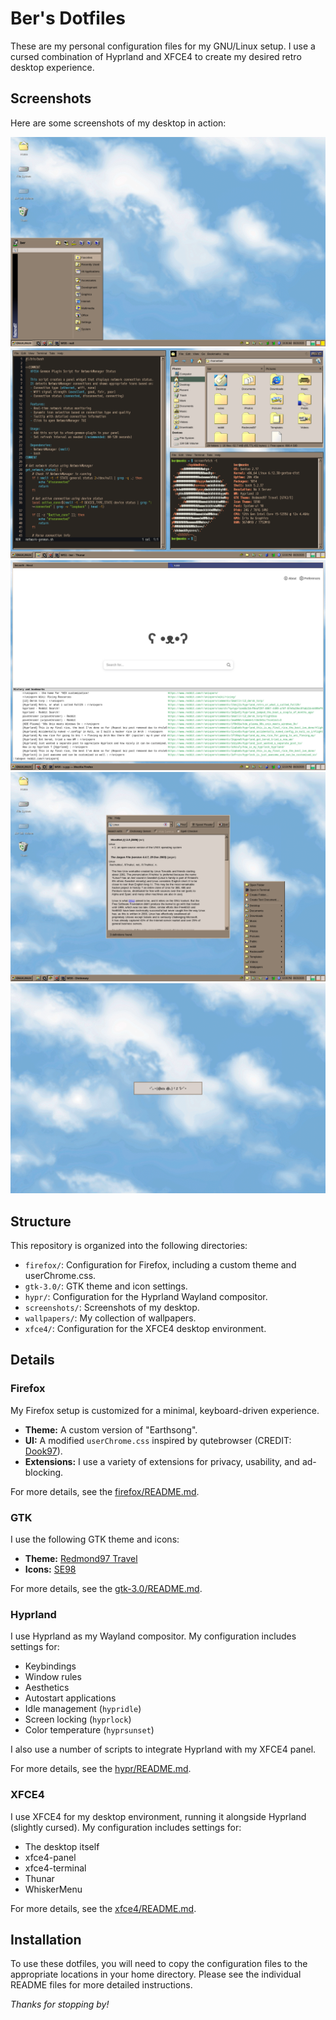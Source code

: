 # Ber's Dotfiles

These are my personal configuration files for my GNU/Linux setup. I use a cursed combination of Hyprland and XFCE4 to create my desired retro desktop experience.

## Screenshots

Here are some screenshots of my desktop in action:

![Clean Desktop](./screenshots/clean.png)
![Dirty Desktop](./screenshots/dirty.png)
![Firefox](./screenshots/firefox.png)
![Floating Windows](./screenshots/floating.png)
![Lock Screen](./screenshots/lock.png)

## Structure

This repository is organized into the following directories:

*   `firefox/`: Configuration for Firefox, including a custom theme and userChrome.css.
*   `gtk-3.0/`: GTK theme and icon settings.
*   `hypr/`: Configuration for the Hyprland Wayland compositor.
*   `screenshots/`: Screenshots of my desktop.
*   `wallpapers/`: My collection of wallpapers.
*   `xfce4/`: Configuration for the XFCE4 desktop environment.

## Details

### Firefox

My Firefox setup is customized for a minimal, keyboard-driven experience.

*   **Theme:** A custom version of "Earthsong".
*   **UI:** A modified `userChrome.css` inspired by qutebrowser (CREDIT: [Dook97](https://github.com/Dook97/firefox-qutebrowser-userchrome)).
*   **Extensions:** I use a variety of extensions for privacy, usability, and ad-blocking.

For more details, see the [firefox/README.md](./firefox/README.md).

### GTK

I use the following GTK theme and icons:

*   **Theme:** [Redmond97 Travel](https://github.com/matthewmx86/Redmond97/tree/master/Theme/csd/Redmond97%20Travel)
*   **Icons:** [SE98](https://github.com/nestoris/Win98SE)

For more details, see the [gtk-3.0/README.md](./gtk-3.0/README.md).

### Hyprland

I use Hyprland as my Wayland compositor. My configuration includes settings for:

*   Keybindings
*   Window rules
*   Aesthetics
*   Autostart applications
*   Idle management (`hypridle`)
*   Screen locking (`hyprlock`)
*   Color temperature (`hyprsunset`)

I also use a number of scripts to integrate Hyprland with my XFCE4 panel.

For more details, see the [hypr/README.md](./hypr/README.md).

### XFCE4

I use XFCE4 for my desktop environment, running it alongside Hyprland (slightly cursed). My configuration includes settings for:

*   The desktop itself
*   xfce4-panel
*   xfce4-terminal
*   Thunar
*   WhiskerMenu

For more details, see the [xfce4/README.md](./xfce4/README.md).

## Installation

To use these dotfiles, you will need to copy the configuration files to the appropriate locations in your home directory. Please see the individual README files for more detailed instructions.

*Thanks for stopping by!*
